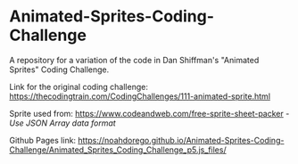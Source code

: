 # Animated-Sprites-Coding-Challenge
A repository for a variation of the code in Dan Shiffman's "Animated Sprites" Coding Challenge.

Link for the original coding challenge: https://thecodingtrain.com/CodingChallenges/111-animated-sprite.html

Sprite used from: https://www.codeandweb.com/free-sprite-sheet-packer - *Use JSON Array data format*

Github Pages link: https://noahdorego.github.io/Animated-Sprites-Coding-Challenge/Animated_Sprites_Coding_Challenge_p5.js_files/
